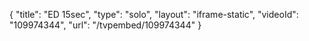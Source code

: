 {
    "title": "ED 15sec",
    "type": "solo",
    "layout": "iframe-static",
    "videoId": "109974344",
    "url": "\/tvpembed\/109974344"
}